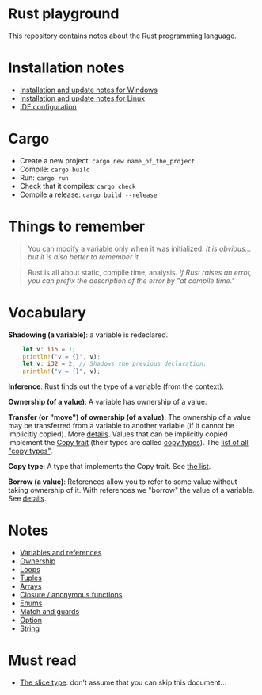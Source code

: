# Rust playground

This repository contains notes about the Rust programming language.

# Installation notes

* [Installation and update notes for Windows](doc/installation-windows.md)
* [Installation and update notes for Linux](doc/installation-linux.md)
* [IDE configuration](doc/ide.md)

# Cargo

* Create a new project: `cargo new name_of_the_project`
* Compile: `cargo build`
* Run: `cargo run`
* Check that it compiles: `cargo check`
* Compile a release: `cargo build --release`

# Things to remember

> You can modify a variable only when it was initialized. 
> _It is obvious... but it is also better to remember it._

> Rust is all about static, compile time, analysis. _If Rust raises an error, 
> you can prefix the description of the error by "at compile time."_

# Vocabulary

**Shadowing (a variable)**: a variable is redeclared.

```rust
    let v: i16 = 1;
    println!("v = {}", v);
    let v: i32 = 2; // Shadows the previous declaration.
    println!("v = {}", v);
```

**Inference**: Rust finds out the type of a variable (from the context).

**Ownership (of a value)**: A variable has ownership of a value.

**Transfer (or "move") of ownership (of a value)**: The ownership of a value may be transferred from a variable to 
another variable (if it cannot be implicitly copied). More [details](doc/ownership.md#ownership-movedtransferred-or-not-).
Values that can be implicitly copied implement the [Copy trait](https://doc.rust-lang.org/std/marker/trait.Copy.html)
(their types are called [copy types](https://dhghomon.github.io/easy_rust/Chapter_19.html)).
The [list of all "copy types"](https://doc.rust-lang.org/std/marker/trait.Copy.html#implementors).

**Copy type**: A type that implements the Copy trait. See [the list](https://doc.rust-lang.org/std/marker/trait.Copy.html#implementors).

**Borrow (a value)**: References allow you to refer to some value without taking ownership of it. With references we "borrow" the value of a variable. See [details](doc/ownership.md#references).

# Notes

* [Variables and references](doc/variables.md)
* [Ownership](doc/ownership.md)
* [Loops](doc/loop.md)
* [Tuples](doc/tuple.md)
* [Arrays](doc/array.md)
* [Closure / anonymous functions](doc/closure.md)
* [Enums](doc/enum.md)
* [Match and guards](doc/match.md)
* [Option](doc/option.md)
* [String](doc/string.md)

# Must read

* [The slice type](https://doc.rust-lang.org/book/ch04-03-slices.html): don't assume that you can skip this document...

